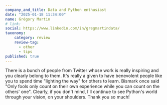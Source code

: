 ```yaml
---
company_and_title: Data and Python enthusiast
date: "2025-01-18 11:34:00"
name: Grégory Martin
# link:
social: https://www.linkedin.com/in/gregmartindata/
taxonomy:
    category: review
    review-tag:
      - other
      - tips
published: true
---
```


There is a bunch of people from Twitter whose work is really inspiring and you clearly belong to them. It's really a given to have benevolent people like you to spend time "lighting the way" for others to learn. Bismark once said "Only fools only count on their own experience while you can count on the others' one". Clearly, if you don't mind, I'll continue to see Python's world through your vision, on your shoulders. Thank you so much!
